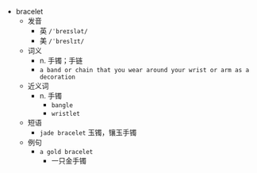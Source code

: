 - bracelet
  - 发音
    - 英 `/ˈbreɪslət/`
    - 美 `/ˈbreslɪt/`
  - 词义
    - n. 手镯；手链
    - `a band or chain that you wear around your wrist or arm as a decoration`
  - 近义词
    - n. 手镯
      - `bangle`
      - `wristlet`
  - 短语
    - `jade bracelet` 玉镯，镶玉手镯 
  - 例句
    - `a gold bracelet`
      - 一只金手镯

